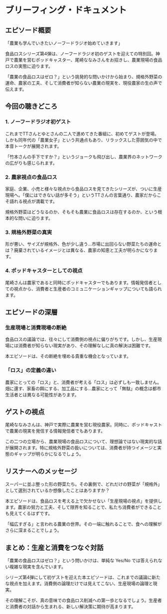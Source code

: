 # ブリーフィング・ドキュメント

## エピソード概要

「農業も学んでいきたいノーフードラジオ始めていきます」

食品ロスシリーズ第4弾は、ノーフードラジオ初のゲストを迎えての特別回。神戸で農業を営むポッドキャスター、尾崎ななみさんをお招きし、農業現場の食品ロスの実態に迫ります。

「農業の食品ロスはゼロ？」という挑発的な問いかけから始まり、規格外野菜の運命、農家の工夫、そして消費者が知らない農業の現実を、現役農家の生の声で伝えます。

## 今回の聴きどころ

### 1. ノーフードラジオ初ゲスト

これまでTTさんとゆとさんの二人で進めてきた番組に、初めてゲストが登場。しかも同年代の「農業女子」という共通点もあり、リラックスした雰囲気の中で本音トークが展開されます。

「竹本さんの手下ですか？」というジョークも飛び出し、農業界のネットワークの広がりも感じられます。

### 2. 農家視点の食品ロス

家庭、企業、小売と様々な視点から食品ロスを見てきたシリーズが、ついに生産現場へ。「僕にはできない話が多そう」というTTさんの言葉通り、農家だからこそ語れる視点が満載です。

規格外野菜はどうなるのか、そもそも農業に食品ロスは存在するのか、という根本的な問いに迫ります。

### 3. 規格外野菜の真実

形が悪い、サイズが規格外、色が少し違う...市場に出回らない野菜たちの運命とは？廃棄されているイメージとは異なる、農家の知恵と工夫が明らかになります。

### 4. ポッドキャスターとしての視点

尾崎さんは農家であると同時にポッドキャスターでもあります。情報発信者としての視点から、消費者と生産者のコミュニケーションギャップについても語られます。

## エピソードの深層

### 生産現場と消費現場の断絶

食品ロスの議論では、往々にして消費側の視点に偏りがちです。しかし、生産現場には消費者が知らない現実があり、その理解なしに真の解決は困難です。

本エピソードは、その断絶を埋める貴重な機会となっています。

### 「ロス」の定義の違い

農家にとっての「ロス」と、消費者が考える「ロス」は必ずしも一致しません。畑に還す、家畜の餌にする、加工品にする...農家にとって「無駄」の概念は都市生活者とは異なる可能性があります。

## ゲストの視点

尾崎ななみさんは、神戸で実際に農業を営む現役農家。同時に、ポッドキャストで農業の現実を発信する情報発信者でもあります。

この二つの立場から、農業現場の食品ロスについて、理想論ではない現実的な話が展開されます。特に規格外野菜の扱いについては、消費者が持つイメージと実態のギャップが明らかになるでしょう。

## リスナーへのメッセージ

スーパーに並ぶ整った形の野菜たち。その裏側で、どれだけの野菜が「規格外」として選別されているか想像したことはありますか？

本エピソードは、食品ロスを考える上で欠かせない「生産現場の視点」を提供します。農家の努力と工夫、そして限界を知ることで、私たち消費者ができることも見えてくるはずです。

「幅広すぎる」と言われる農業の世界。その一端に触れることで、食への理解がさらに深まることでしょう。

## まとめ：生産と消費をつなぐ対話

「農業の食品ロスはゼロ？」という問いかけは、単純な Yes/No では答えられない複雑な現実を含んでいます。

シリーズ第4弾にして初ゲストを迎えた本エピソードは、これまでの議論に新たな視点を加えます。消費側の論理だけでは見えてこない、生産現場の論理と現実。

その理解こそが、真の意味での食品ロス削減への第一歩となるでしょう。生産者と消費者の対話から生まれる、新しい解決策に期待が高まります。